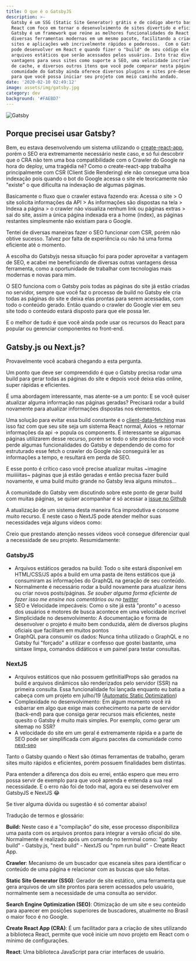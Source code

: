 ```yaml
---
title: O que é o GatsbyJS
description: >-
  Gatsby é um SSG (Static Site Generator) grátis e de código aberto baseado em
  React com foco em tornar o desenvolvimento de sites divertido e eficiente. O
  Gatsby é um framework que reúne as melhores funcionalidades do React  e outras
  diversas ferramentas modernas em um mesmo pacote, facilitando a criação de
  sites e aplicações web incrivelmente rápidos e poderosos.  Com o Gatsbyjs você
  pode desenvolver em React e quando fizer o "build" de seu código ele irá gerar
  arquivos estáticos que serão acessados pelos usuários. Isto traz diversas
  vantagens para seus sites como suporte a SEO, uma velocidade incrível, sistema
  de cache, e diversos outros itens que você pode comparar nesta página. A
  comunidade do Gatsby ainda oferece diversos plugins e sites pré-desenvolvidos
  para que você possa iniciar seu projeto com meio caminho andado.
date: '2020-02-10 02:49:12'
image: assets/img/gatsby.jpg
category: dev
background: '#FAEBD7'
---
```

![](assets/img/gatsby.jpg "Gatsby")

<!--StartFragment-->

## Porque precisei usar Gatsby?

Bem, eu estava desenvolvendo um sistema utilizando o [create-react-app](https://segredo.dev/para-que-serve-o-create-react-app/), porém o SEO era extremamente necessário neste caso, e só fui descobrir que o CRA não tem uma boa compatibilidade com o Crawler do Google na hora do deploy, uma tragédia né? Como o create-react-app trabalha principalmente com CSR (Client Side Rendering) ele não consegue uma boa indexação pois quando o bot do Google acessa o site ele teoricamente não "existe" o que dificulta na indexação de algumas páginas.

Basicamente o fluxo que o crawler estava fazendo era: Acessa o site > O site solicita informações da API > As informações são dispostas na tela > Indexa a página > o crawler não visualiza nenhum link ou páginas extras > sai do site, assim a única página indexada era a home (index), as páginas restantes simplesmente não existiam para o Google.

Tentei de diversas maneiras fazer o SEO funcionar com CSR, porém não obtive sucesso. Talvez por falta de experiência ou não há uma forma eficiente até o momento.

A escolha do Gatsbyjs nessa situação foi para poder aproveitar a vantagem de SEO, e acabei me beneficiando de diversas outras vantagens dessa ferramenta, como a oportunidade de trabalhar com tecnologias mais modernas e novas para mim.

O SEO funciona com o Gatsby pois todas as páginas do site já estão criadas no servidor, sempre que você faz o processo de build no Gatsby ele cria todas as páginas do site e deixa elas prontas para serem acessadas, com todo o conteúdo gerado. Então quando o crawler do Google vier em seu site todo o conteúdo estará disposto para que ele possa ler.

E o melhor de tudo é que você ainda pode usar os recursos do React para popular ou gerenciar componentes no front-end.

## Gatsby.js ou Next.js?

Provavelmente você acabará chegando a esta pergunta.

Um ponto que deve ser compreendido é que o Gatsby precisa rodar uma build para gerar todas as páginas do site e depois você deixa elas online, super rápidas e eficientes.

É uma abordagem interessante, mas atente-se a um ponto: E se você quiser atualizar alguma informação nas páginas geradas? Precisará rodar a build novamente para atualizar informações dispostas nos elementos.

Uma solução para evitar essa build constante é o [client-data-fetching](https://www.gatsbyjs.org/docs/client-data-fetching/) mas isso faz com que seu site seja um sistema React normal, Axios -> retornar informações da api -> popula os components. É interessante se algumas páginas utilizarem desse recurso, porém se todo o site precisa disso você perde algumas funcionalidades do Gatsby e dependendo de como for estruturado esse fetch o crawler do Google não conseguirá ler as informações a tempo, e resultará em perda de SEO.

E esse ponto é crítico caso você precise atualizar muitas \~imagine muiiiiitas\~ páginas que já estão geradas e então precisa fazer build novamente, e uma build muito grande no Gatsby leva alguns minutos...

A comunidade do Gatsby vem discutindo sobre este ponto de gerar build com muitas páginas, se quiser acompanhar é só acessar a [issue no Github](https://github.com/gatsbyjs/gatsby/issues/19512)

<!--StartFragment-->

A atualização de um sistema desta maneira fica improdutiva e consome muito recurso. E neste caso o NextJS pode atender melhor suas necessidades veja alguns videos como:

Creio que prestando atenção nesses vídeos você consegue diferenciar qual a necessidade de seu projeto. Resumidamente:

### GatsbyJS

* Arquivos estáticos gerados na build: Todo o site estará disponível em HTML/CSS/JS após a build em uma pasta de itens estáticos que já consumiram as informações do GraphQL na geração de seu conteúdo.
* Normalmente é necessário rodar a build novamente para atualizar itens ou criar novos posts/páginas. *Se souber alguma forma eficiente de fazer isso me ensine nos comentários ou no [twitter](https://twitter.com/iaurg)*
* SEO e Velocidade impecáveis: Como o site já está "pronto" o acesso dos usuários e motores de busca acontece em uma velocidade incrível
* Simplicidade no desenvolvimento: A documentação e forma de desenvolver o projeto é muito bem conduzida, além de diversos plugins oficiais que facilitam em muitos pontos
* GraphQL para consumir os dados: Nunca tinha utilizado o GraphQL e no Gatsby fui "forçado" a utilizar e confesso que gostei bastante, uma sintaxe limpa, comandos didáticos e um painel para testar consultas.

### NextJS

* Arquivos estáticos que não possuem getInitialProps são gerados na build e arquivos dinâmicos são renderizados pelo servidor (SSR) na primeira consulta. Essa funcionalidade foi lançada enquanto eu batia a cabeça com um projeto em julho/19 ([Automatic Static Optimization](https://nextjs.org/blog/next-9#automatic-static-optimization))
* Complexidade no desenvolvimento: Em algum momento você irá esbarrar em algo que exige mais conhecimento na parte de servidor (back-end) para que consiga gerar recursos mais eficientes, neste quesito o Gatsby é muito mais simples. Por exemplo, como gerar um sitemap no SSR?
* A velocidade do site em um geral é extremamente rápida e a parte de SEO pode ser simplificada com alguns pacotes da comunidade como [next-seo](https://github.com/garmeeh/next-seo)

Tanto o Gatsby quando o Next são ótimas ferramentas de trabalho, geram sites muito rápidos e eficientes, porém possuem finalidades bem distintas.

Para entender a diferença dos dois eu errei, então espero que meu erro possa servir de exemplo para que você aprenda e entenda a sua real necessidade. E o erro não foi de todo mal, agora eu sei desenvolver em GatsbyJS e NextJS 😂

Se tiver alguma dúvida ou sugestão é só comentar abaixo!

Tradução de termos e glossário:

**Build:** Neste caso é a "compilação" do site, esse processo disponibiliza uma pasta com os arquivos prontos para integrar a versão oficial do site. Normalmente é realizado após um comando no terminal como: "gatsby build" - Gatsby.js, "next build" - NextJS ou "npm run build" - Create React App.

**Crawler**: Mecanismo de um buscador que escaneia sites para identificar o conteúdo de uma página e relacionar com as buscas que são feitas.

**Static Site Generator (SSG)**: Gerador de site estático, uma ferramenta que gera arquivos de um site prontos para serem acessados pelo usuário, normalmente sem a necessidade de uma consulta ao servidor.

**Search Engine Optimization (SEO)**: Otimização de um site e seu conteúdo para aparecer em posições superiores de buscadores, atualmente no Brasil o maior foco é no Google.

**Create React App (CRA)**: É um facilitador para a criação de sites utilizando a biblioteca React, permite que você inicie um novo projeto em React com o mínimo de configurações.

**React**: Uma biblioteca JavaScript para criar interfaces de usuário.

<!--EndFragment-->

<!--EndFragment-->
